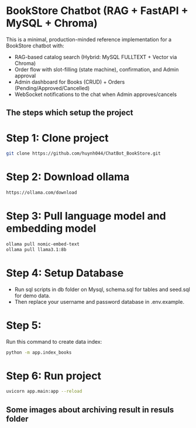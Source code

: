 # BookStore Chatbot (RAG + FastAPI + MySQL + Chroma)

This is a minimal, production-minded reference implementation for a BookStore chatbot with:
- RAG-based catalog search (Hybrid: MySQL FULLTEXT + Vector via Chroma)
- Order flow with slot-filling (state machine), confirmation, and Admin approval
- Admin dashboard for Books (CRUD) + Orders (Pending/Approved/Cancelled)
- WebSocket notifications to the chat when Admin approves/cancels


## The steps which setup the project
# Step 1: Clone project
```bash
git clone https://github.com/huynh044/ChatBot_BookStore.git
```

# Step 2: Download ollama
```bash
https://ollama.com/download
```

# Step 3: Pull language model and embedding model
```bash
ollama pull nomic-embed-text
ollama pull llama3.1:8b
```

# Step 4: Setup Database
- Run sql scripts in db folder on Mysql, schema.sql for tables and seed.sql for demo data.
- Then replace your username and password database in .env.example.

# Step 5:
Run this command to create data index:
```bash
python -m app.index_books
```

# Step 6: Run project
```bash
uvicorn app.main:app --reload
```

## Some images about archiving result in resuls folder